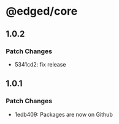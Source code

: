 # @edged/core

## 1.0.2

### Patch Changes

- 5341cd2: fix release

## 1.0.1

### Patch Changes

- 1edb409: Packages are now on Github
